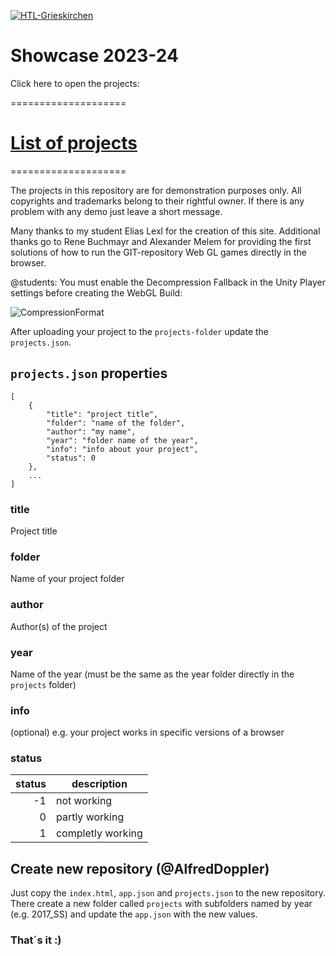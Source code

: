 ﻿[![HTL-Grieskirchen](http://www.htl-grieskirchen.net/fileadmin/bilder/logo.png)](http://htl-grieskirchen.net)
# Showcase 2023-24


Click here to open the projects:

====================
# [**List of projects**](https://alfredDoppler.github.io/HTLGrieskirchenShowcase2023-24/)
====================



The projects in this repository are for demonstration purposes only. 
All copyrights and trademarks belong to their rightful owner.
If there is any problem with any demo just leave a short message.



Many thanks to my student Elias Lexl for the creation of this site.
Additional thanks go to Rene Buchmayr and Alexander Melem for providing the
first solutions of how to run the GIT-repository Web GL games directly in the browser.

@students:
You must enable the Decompression Fallback in the Unity Player settings before creating the WebGL Build:

![CompressionFormat](https://github.com/AlfredDoppler/HTLGrieskirchenShowcase2023-24/assets/19311233/4a6dc6a7-e8ab-48a9-b2dc-d7f980fe5e9c)



After uploading your project to the `projects-folder` update the `projects.json`.

## `projects.json` properties
```
[
    {  
        "title": "project title",
        "folder": "name of the folder",
        "author": "my name",
        "year": "folder name of the year",
        "info": "info about your project",
        "status": 0
    },
    ...
]
```
### title
Project title

### folder
Name of your project folder

### author
Author(s) of the project

### year
Name of the year (must be the same as the year folder directly in the `projects` folder)

### info
(optional) e.g. your project works in specific versions of a browser
### status
| status  | description        |
| ------: | ------------------ |
| -1      | not working        |
| 0       | partly working     |
| 1       | completly working |

## Create new repository (@AlfredDoppler)
Just copy the `index.html`, `app.json` and `projects.json` to the new repository. There create a new folder called `projects` with subfolders named by year (e.g. 2017_SS) and update the `app.json` with the new values.
### That´s it :)

